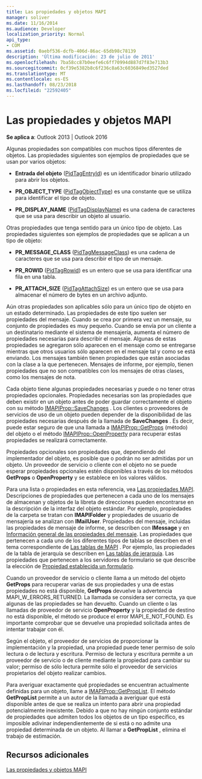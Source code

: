 ```yaml
---
title: Las propiedades y objetos MAPI
manager: soliver
ms.date: 11/16/2014
ms.audience: Developer
localization_priority: Normal
api_type:
- COM
ms.assetid: 0aebf536-dcfb-406d-86ac-65db98c78139
description: 'Última modificación: 23 de julio de 2011'
ms.openlocfilehash: 7ba58cc87b0eefe6c6ff70994d887d7f83e713b3
ms.sourcegitcommit: 0cf39e5382b8c6f236c8a63c6036849ed3527ded
ms.translationtype: MT
ms.contentlocale: es-ES
ms.lasthandoff: 08/23/2018
ms.locfileid: "22592405"
---
```

# <a name="mapi-objects-and-properties"></a>Las propiedades y objetos MAPI

  
  
**Se aplica a**: Outlook 2013 | Outlook 2016 
  
Algunas propiedades son compatibles con muchos tipos diferentes de objetos. Las propiedades siguientes son ejemplos de propiedades que se usan por varios objetos:
  
- **Entrada del objeto** ([PidTagEntryId](pidtagentryid-canonical-property.md)) es un identificador binario utilizado para abrir los objetos.
    
- **PR_OBJECT_TYPE** ([PidTagObjectType](pidtagobjecttype-canonical-property.md)) es una constante que se utiliza para identificar el tipo de objeto.
    
- **PR_DISPLAY_NAME** ([PidTagDisplayName](pidtagdisplayname-canonical-property.md)) es una cadena de caracteres que se usa para describir un objeto al usuario.
    
Otras propiedades que tenga sentido para un único tipo de objeto. Las propiedades siguientes son ejemplos de propiedades que se aplican a un tipo de objeto:
  
- **PR_MESSAGE_CLASS** ([PidTagMessageClass](pidtagmessageclass-canonical-property.md)) es una cadena de caracteres que se usa para describir el tipo de un mensaje.
    
- **PR_ROWID** ([PidTagRowid](pidtagrowid-canonical-property.md)) es un entero que se usa para identificar una fila en una tabla.
    
- **PR_ATTACH_SIZE** ([PidTagAttachSize](pidtagattachsize-canonical-property.md)) es un entero que se usa para almacenar el número de bytes en un archivo adjunto.
    
Aún otras propiedades son aplicables sólo para un único tipo de objeto en un estado determinado. Las propiedades de este tipo suelen ser propiedades del mensaje. Cuando se crea por primera vez un mensaje, su conjunto de propiedades es muy pequeño. Cuando se envía por un cliente a un destinatario mediante el sistema de mensajería, aumenta el número de propiedades necesarias para describir el mensaje. Algunas de estas propiedades se agregaron sólo aparecen en el mensaje como se entregarse mientras que otros usuarios sólo aparecen en el mensaje tal y como se está enviando. Los mensajes también tienen propiedades que están asociadas con la clase a la que pertenecen. Mensajes de informe, por ejemplo, tienen propiedades que no son compatibles con los mensajes de otras clases, como los mensajes de nota. 
  
Cada objeto tiene algunas propiedades necesarias y puede o no tener otras propiedades opcionales. Propiedades necesarias son las propiedades que deben existir en un objeto antes de poder guardar correctamente el objeto con su método [IMAPIProp::SaveChanges](imapiprop-savechanges.md) . Los clientes o proveedores de servicios de uso de un objeto pueden depender de la disponibilidad de las propiedades necesarias después de la llamada de **SaveChanges** . Es decir, puede estar seguro de que una llamada a [IMAPIProp::GetProps](imapiprop-getprops.md) (método) del objeto o el método [IMAPIProp::OpenProperty](imapiprop-openproperty.md) para recuperar estas propiedades se realizará correctamente. 
  
Propiedades opcionales son propiedades que, dependiendo del implementador del objeto, es posible que o podrán no ser admitidas por un objeto. Un proveedor de servicio o cliente con el objeto no se puede esperar propiedades opcionales estén disponibles a través de los métodos **GetProps** o **OpenProperty** y se establece en los valores válidos. 
  
Para una lista o propiedades en esta referencia, vea [Las propiedades MAPI](mapi-properties.md). Descripciones de propiedades que pertenecen a cada uno de los mensajes de almacenan y objetos de la libreta de direcciones pueden encontrarse en la descripción de la interfaz del objeto estándar. Por ejemplo, propiedades de la carpeta se tratan con **IMAPIFolder** y propiedades de usuario de mensajería se analizan con **IMailUser**. Propiedades del mensaje, incluidas las propiedades de mensaje de informe, se describen con **IMessage** y en [Información general de las propiedades del mensaje](message-properties-overview.md). Las propiedades que pertenecen a cada uno de los diferentes tipos de tablas se describen en el tema correspondiente de [Las tablas de MAPI](mapi-tables.md) . Por ejemplo, las propiedades de la tabla de jerarquía se describen en [Las tablas de jerarquía](hierarchy-tables.md). Las propiedades que pertenecen a los servidores de formulario se que describe la elección de [Propiedad establecida un formulario](choosing-a-form-s-property-set.md).
  
Cuando un proveedor de servicio o cliente llama a un método del objeto **GetProps** para recuperar varias de sus propiedades y una de estas propiedades no está disponible, **GetProps** devuelve la advertencia MAPI_W_ERRORS_RETURNED. La llamada se considera ser correcta, ya que algunas de las propiedades se han devuelto. Cuando un cliente o las llamadas de proveedor de servicio **OpenProperty** y la propiedad de destino no está disponible, el método se produce el error MAPI_E_NOT_FOUND. Es importante comprobar que se devuelve una propiedad solicitada antes de intentar trabajar con él. 
  
Según el objeto, el proveedor de servicios de proporcionar la implementación y la propiedad, una propiedad puede tener permiso de solo lectura o de lectura y escritura. Permiso de lectura y escritura permite a un proveedor de servicio o de cliente mediante la propiedad para cambiar su valor; permiso de sólo lectura permite sólo el proveedor de servicios propietarios del objeto realizar cambios. 
  
Para averiguar exactamente qué propiedades se encuentran actualmente definidas para un objeto, llame a [IMAPIProp::GetPropList](imapiprop-getproplist.md). El método **GetPropList** permite a un autor de la llamada a averiguar qué está disponible antes de que se realiza un intento para abrir una propiedad potencialmente inexistente. Debido a que no hay ningún conjunto estándar de propiedades que admiten todos los objetos de un tipo específico, es imposible adivinar independientemente de si está o no admite una propiedad determinada de un objeto. Al llamar a **GetPropList** , elimina el trabajo de estimación. 
  
## <a name="see-also"></a>Recursos adicionales



[Las propiedades y objetos MAPI](mapi-objects-and-properties.md)

